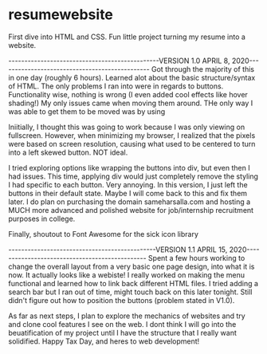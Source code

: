 # resumewebsite
First dive into HTML and CSS. Fun little project turning my resume into a website. 

-----------------------------------------------VERSION 1.0 APRIL 8, 2020-----------------------------------------------
Got through the majority of this in one day (roughly 6 hours). Learned alot about the basic structure/syntax of HTML. The only problems I ran into were in regards to buttons. Functionality wise, nothing is wrong (I even added cool effects like hover shading!) My only issues came when moving them around. THe only way I was able to get them to be moved was by using 

<style>
.btn{
  position: relative;
  left: 700px;
  }
</style>

Iniitially, I thought this was going to work because I was only viewing on fullscreen. However, when minimizing my browser, I realized that the pixels were based on screen resolution, causing what used to be centered to turn into a left skewed button. NOT ideal.

I tried exploring options like wrapping the buttons into div, but even then I had issues. This time, applying div would just completely remove the styling I had specific to each button. Very annoying. In this version, I just left the buttons in their default state. Maybe I will come back to this and fix them later. I do plan on purchasing the domain sameharsalla.com and hosting a MUCH more advanced and polished website for job/internship recruitment purposes in college.

Finally, shoutout to Font Awesome for the sick icon library

----------------------------------------------VERSION 1.1 APRIL 15, 2020-----------------------------------------------
Spent a few hours working to change the overall layout from a very basic one page design, into what it is now. It actually looks like a webiste! I really worked on making the menu functional and learned how to link back different HTML files. I tried adding a search bar but I ran out of time, might touch back on this later tonight. Still didn't figure out how to position the buttons (problem stated in V1.0). 

As far as next steps, I plan to explore the mechanics of websites and try and clone cool features I see on the web. I dont think I will go into the beuatification of my project until I have the structure that I really want solidified. Happy Tax Day, and heres to web development!

